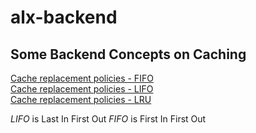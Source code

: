 # alx-backend

## Some Backend Concepts on Caching </br>
[Cache replacement policies - FIFO](https://en.wikipedia.org/wiki/Cache_replacement_policies#First_In_First_Out_%28FIFO%29) </br>
[Cache replacement policies - LIFO](https://en.wikipedia.org/wiki/Cache_replacement_policies#Last_In_First_Out_%28LIFO%29) </br>
[Cache replacement policies - LRU](https://en.wikipedia.org/wiki/Cache_replacement_policies#Least_Recently_Used_%28LRU%29) </br>

*LIFO* is Last In First Out
*FIFO* is First In First Out
